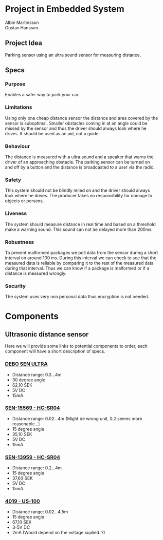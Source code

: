 # Project in Embedded System

Albin Martinsson \
Gustav Hansson

## Project Idea

Parking sensor using an ultra sound sensor for measuring distance.

## Specs

### Purpose

Enables a safer way to park your car.

### Limitations

Using only one cheap distance sensor the distance and area covered by the sensor is suboptimal. Smaller obstacles coming in at an angle could be missed by the sensor and thus the driver should always look where he drives. It should be used as an aid, not a guide.

### Behaviour

The distance is measured with a ultra sound and a speaker that warns the driver of an approaching obstacle. The parking sensor can be turned on and off by a button and the distance is broadcasted to a user via the radio.

### Safety

This system should not be blindly relied on and the driver should always look where he drives. The producer takes no responsibility for damage to objects or persons.

### Liveness

The system should measure distance in real time and based on a threshold make a warning sound. This sound can not be delayed more than 200ms.

### Robustness

To prevent malformed packages we poll data from the sensor during a short interval on around 100 ms. During this interval we can check to see that the measured data is reliable by comparing it to the rest of the measured data during that interval. Thus we can know if a package is malformed or if a distance is measured wrongly.

### Security

The system uses very non personal data thus encryption is not needed.


# Components

## Ultrasonic distance sensor

Here we will provide some links to potential components to order, each component will have a short description of specs.

### [DEBO SEN ULTRA](https://www.elfa.se/en/ultrasonic-distance-sensor-raspberry-pi-debo-sen-ultra/p/30036820?q=Ultrasonic+distance+sensor&pos=1&origPos=1&origPageSize=10&track=true)

* Distance range: 0.3...4m
* 30 degree angle
* 62,10 SEK
* 5V DC 
* 15mA 


### [SEN-15569 - HC-SR04](https://www.elfa.se/en/hc-sr04-ultrasonic-distance-sensor-sparkfun-electronics-sen-15569/p/30160395?q=Ultrasonic+distance+sensor&pos=2&origPos=2&origPageSize=10&track=true)

* Distance range: 0.02...4m (Might be wrong unit, 0.2 seems more reasonable...)
* 15 degree angle
* 35,10 SEK
* 5V DC 
* 15mA 

### [SEN-13959 - HC-SR04](https://www.elfa.se/en/hc-sr04-ultrasonic-distance-sensor-sparkfun-electronics-sen-13959/p/30145510?q=Ultrasonic+distance+sensor&pos=3&origPos=3&origPageSize=10&track=true)

* Distance range: 0.2...4m 
* 15 degree angle
* 37,60 SEK
* 5V DC 
* 15mA 

### [4019 - US-100](https://www.elfa.se/en/us-100-ultrasonic-distance-sensor-5v-adafruit-4019/p/30139213?q=Ultrasonic+distance+sensor&pos=4&origPos=4&origPageSize=10&track=true)

* Distance range: 0.02...4.5m
* 15 degree angle
* 67,10 SEK
* 3-5V DC 
* 2mA (Would depend on the voltage suplied..?) 


